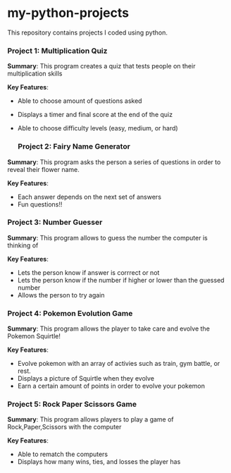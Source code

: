 # my-python-projects
This repository contains projects I coded using python.

### Project 1: Multiplication Quiz 
**Summary**: This program creates a quiz that tests people on their multiplication skills


**Key Features**: 
- Able to choose amount of questions asked
- Displays a timer and final score at the end of the quiz
- Able to choose difficulty levels (easy, medium, or hard)


  ### Project 2: Fairy Name Generator
**Summary**: This program asks the person a series of questions in order to reveal their flower name. 

**Key Features**: 
- Each answer depends on the next set of answers
- Fun questions!!

 ### Project 3: Number Guesser
**Summary**: This program allows to guess the number the computer is thinking of

**Key Features**: 
- Lets the person know if answer is corrrect or not
- Lets the person know if the number if higher or lower than the guessed number
- Allows the person to try again

### Project 4: Pokemon Evolution Game
**Summary**: This program allows the player to take care and evolve the Pokemon Squirtle!

**Key Features**: 
- Evolve pokemon with an array of activies such as train, gym battle, or rest.
-  Displays a picture of Squirtle when they evolve
- Earn a certain amount of points in order to evolve your pokemon


### Project 5: Rock Paper Scissors Game
**Summary**: This program allows players to play a game of Rock,Paper,Scissors with the computer

**Key Features**: 
- Able to rematch the computers
- Displays how many wins, ties, and losses the player has
